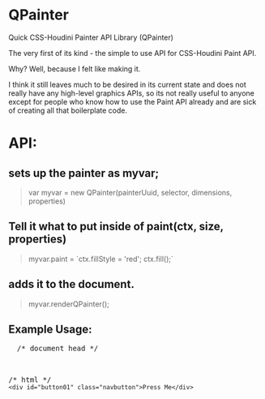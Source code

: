 # QPainter
Quick CSS-Houdini Painter API Library (QPainter)

The very first of its kind - the simple to use API for CSS-Houdini Paint API.

Why?  Well, because I felt like making it. 

I think it still leaves much to be desired in its current state and does not really have any high-level graphics APIs, so its not really useful to anyone except for people who know how to use the Paint API already and are sick of creating all that boilerplate code.

# API:

## sets up the painter as myvar;

 > var myvar = new QPainter(painterUuid, selector, dimensions, properties)
 
## Tell it what to put inside of paint(ctx, size, properties)

> myvar.paint = &#96;ctx.fillStyle = 'red'; ctx.fill();&#96;
 
 ## adds it to the document.
 
 > myvar.renderQPainter();
 

## Example Usage:

<pre>
  /* document head */
<script type="module">
   
   /* import module */
	import QPainter from './qpainter.js'
	import renderQPainter from './qpainter.js'

/* create QPainter object */
	var myPainter = new QPainter('circlediv', '.navbutton', { width: 100, height: 100 }, ['--circle-color']);
	

/* tell QPainter what to paint */
	myPainter.paint = `
		   const color = properties.get('--circle-color');
							ctx.fillStyle = color;
							ctx.beginPath();
							ctx.arc(size.width / 2, size.height / 2, size.width / 2, 0, 2 * Math.PI);
							ctx.fill();
		`

 /* generate boilerplate */
		myPainter.renderQPainter();
   
   
</script>

/* html */
  `<div id="button01" class="navbutton">Press Me</div>`


</pre>

